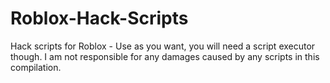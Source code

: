 # Roblox-Hack-Scripts
Hack scripts for Roblox - Use as you want, you will need a script executor though.
I am not responsible for any damages caused by any scripts in this compilation.

